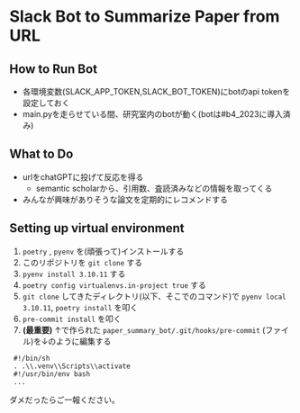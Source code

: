 # Slack Bot to Summarize Paper from URL

## How to Run Bot
* 各環境変数(SLACK_APP_TOKEN,SLACK_BOT_TOKEN)にbotのapi tokenを設定しておく
* main.pyを走らせている間、研究室内のbotが動く(botは#b4_2023に導入済み)

## What to Do
* urlをchatGPTに投げて反応を得る
  * semantic scholarから、引用数、査読済みなどの情報を取ってくる 
* みんなが興味がありそうな論文を定期的にレコメンドする

## Setting up virtual environment
1. `poetry` , `pyenv` を(頑張って)インストールする
2. このリポジトリを `git clone` する
3. `pyenv install 3.10.11` する
4. `poetry config virtualenvs.in-project true` する
5. `git clone` してきたディレクトリ(以下、そこでのコマンド)で `pyenv local 3.10.11`, `poetry install` を叩く
6. `pre-commit install` を叩く
7. **(最重要)** ↑で作られた `paper_summary_bot/.git/hooks/pre-commit` (ファイル)を↓のように編集する


```shell
 #!/bin/sh
 . .\\.venv\\Scripts\\activate
 #!/usr/bin/env bash
 ...
```

ダメだったらご一報ください。
